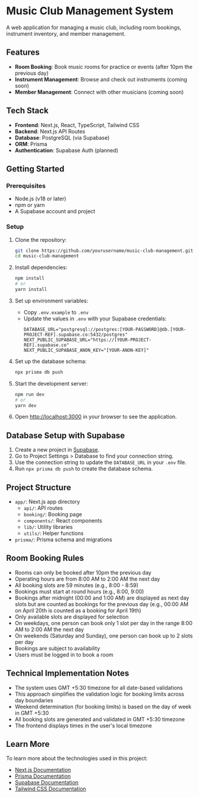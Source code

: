 # Music Club Management System

A web application for managing a music club, including room bookings, instrument inventory, and member management.

## Features

- **Room Booking**: Book music rooms for practice or events (after 10pm the previous day)
- **Instrument Management**: Browse and check out instruments (coming soon)
- **Member Management**: Connect with other musicians (coming soon)

## Tech Stack

- **Frontend**: Next.js, React, TypeScript, Tailwind CSS
- **Backend**: Next.js API Routes
- **Database**: PostgreSQL (via Supabase)
- **ORM**: Prisma
- **Authentication**: Supabase Auth (planned)

## Getting Started

### Prerequisites

- Node.js (v18 or later)
- npm or yarn
- A Supabase account and project

### Setup

1. Clone the repository:
   ```bash
   git clone https://github.com/yourusername/music-club-management.git
   cd music-club-management
   ```

2. Install dependencies:
   ```bash
   npm install
   # or
   yarn install
   ```

3. Set up environment variables:
   - Copy `.env.example` to `.env`
   - Update the values in `.env` with your Supabase credentials:
     ```
     DATABASE_URL="postgresql://postgres:[YOUR-PASSWORD]@db.[YOUR-PROJECT-REF].supabase.co:5432/postgres"
     NEXT_PUBLIC_SUPABASE_URL="https://[YOUR-PROJECT-REF].supabase.co"
     NEXT_PUBLIC_SUPABASE_ANON_KEY="[YOUR-ANON-KEY]"
     ```

4. Set up the database schema:
   ```bash
   npx prisma db push
   ```

5. Start the development server:
   ```bash
   npm run dev
   # or
   yarn dev
   ```

6. Open [http://localhost:3000](http://localhost:3000) in your browser to see the application.

## Database Setup with Supabase

1. Create a new project in [Supabase](https://supabase.com/).
2. Go to Project Settings > Database to find your connection string.
3. Use the connection string to update the `DATABASE_URL` in your `.env` file.
4. Run `npx prisma db push` to create the database schema.

## Project Structure

- `app/`: Next.js app directory
  - `api/`: API routes
  - `booking/`: Booking page
  - `components/`: React components
  - `lib/`: Utility libraries
  - `utils/`: Helper functions
- `prisma/`: Prisma schema and migrations

## Room Booking Rules

- Rooms can only be booked after 10pm the previous day
- Operating hours are from 8:00 AM to 2:00 AM the next day
- All booking slots are 59 minutes (e.g., 8:00 - 8:59)
- Bookings must start at round hours (e.g., 8:00, 9:00)
- Bookings after midnight (00:00 and 1:00 AM) are displayed as next day slots but are counted as bookings for the previous day (e.g., 00:00 AM on April 20th is counted as a booking for April 19th)
- Only available slots are displayed for selection
- On weekdays, one person can book only 1 slot per day in the range 8:00 AM to 2:00 AM the next day
- On weekends (Saturday and Sunday), one person can book up to 2 slots per day
- Bookings are subject to availability
- Users must be logged in to book a room

## Technical Implementation Notes

- The system uses GMT +5:30 timezone for all date-based validations
- This approach simplifies the validation logic for booking limits across day boundaries
- Weekend determination (for booking limits) is based on the day of week in GMT +5:30
- All booking slots are generated and validated in GMT +5:30 timezone
- The frontend displays times in the user's local timezone

## Learn More

To learn more about the technologies used in this project:

- [Next.js Documentation](https://nextjs.org/docs)
- [Prisma Documentation](https://www.prisma.io/docs)
- [Supabase Documentation](https://supabase.com/docs)
- [Tailwind CSS Documentation](https://tailwindcss.com/docs)
